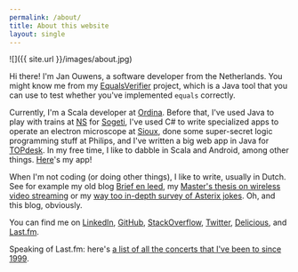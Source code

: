 ```yaml
---
permalink: /about/
title: About this website
layout: single
---
```

![]({{ site.url }}/images/about.jpg)

Hi there! I'm Jan Ouwens, a software developer from the Netherlands. You might know me from my [EqualsVerifier](/equalsverifier) project, which is a Java tool that you can use to test whether you've implemented `equals` correctly.

Currently, I'm a Scala developer at [Ordina](http://www.ordina.nl). Before that, I've used Java to play with trains at [NS](http://www.ns.nl) for [Sogeti](http://www.sogeti.nl), I've used C# to write specialized apps to operate an electron microscope at [Sioux](http://www.sioux.eu), done some super-secret logic programming stuff at Philips, and I've written a big web app in Java for [TOPdesk](http://www.topdesk.com). In my free time, I like to dabble in Scala and Android, among other things. [Here](https://play.google.com/store/apps/developer?id=Jan+Ouwens)'s my app!

When I'm not coding (or doing other things), I like to write, usually in Dutch. See for example my old blog [Brief en leed](http://www.jqno.nl/briefenleed), my [Master's thesis on wireless video streaming](https://dl.dropboxusercontent.com/u/367016/jqno.nl/thesis.pdf) or my [way too in-depth survey of Asterix jokes](https://dl.dropboxusercontent.com/u/367016/jqno.nl/paper.pdf). Oh, and this blog, obviously.

You can find me on [LinkedIn](http://www.linkedin.com/in/janouwens), [GitHub](http://github.com/jqno), [StackOverflow](http://stackoverflow.com/users/127863/jqno), [Twitter](http://twitter.com/jqno), [Delicious](https://delicious.com/jqno), and [Last.fm](http://www.last.fm/user/jqno).

Speaking of Last.fm: here's [a list of all the concerts that I've been to since 1999](http://www.jqno.nl/concerts).
